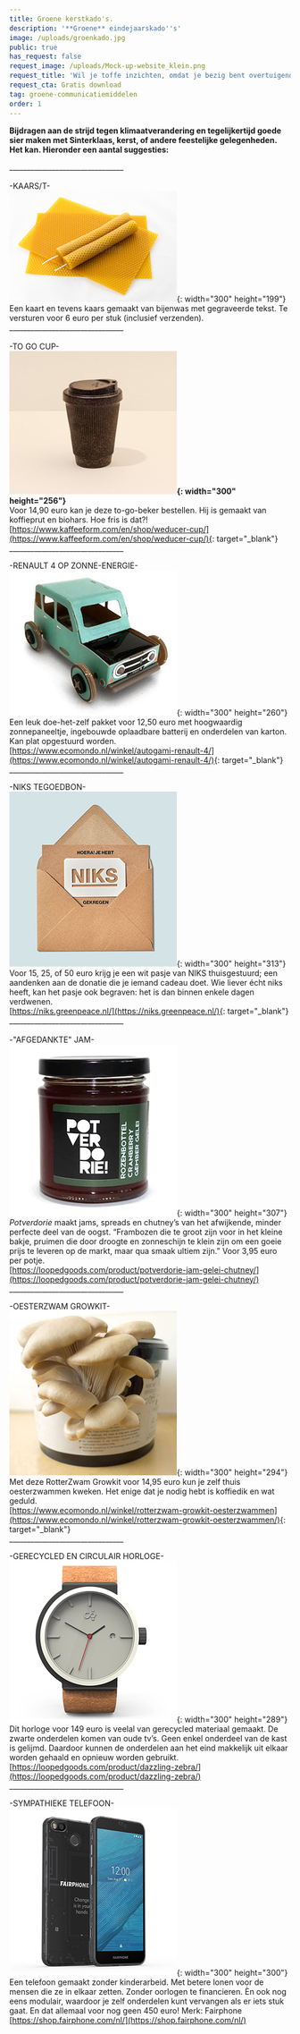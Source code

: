 ```yaml
---
title: Groene kerstkado's.
description: '**Groene** eindejaarskado''s'
image: /uploads/groenkado.jpg
public: true
has_request: false
request_image: /uploads/Mock-up-website_klein.png
request_title: 'Wil je toffe inzichten, omdat je bezig bent overtuigende content te creëren?'
request_cta: Gratis download
tag: groene-communicatiemiddelen
order: 1
---
```


**Bijdragen aan de strijd tegen klimaatverandering en tegelijkertijd goede sier maken met Sinterklaas, kerst, of andere feestelijke gelegenheden. Het kan. Hieronder een aantal suggesties:**

\_\_\_\_\_\_\_\_\_\_\_\_\_\_\_\_\_\_\_\_\_\_\_\_\_\_\_\_\_\_\_\_<br><br>\-KAARS/T-<br>![](/uploads/kaars.jpg){: width="300" height="199"}<br>Een kaart en tevens kaars gemaakt van bijenwas met gegraveerde tekst. Te versturen voor 6 euro per stuk (inclusief verzenden).<br>\_\_\_\_\_\_\_\_\_\_\_\_\_\_\_\_\_\_\_\_\_\_\_\_\_\_\_\_\_\_\_\_<br><br>\-TO GO CUP-<br>**![](/uploads/kaffeeform-kaffeesatz-tasse-cup-weducer-hero-600x480-3.jpg){: width="300" height="256"}**<br>Voor 14,90 euro kan je deze to-go-beker bestellen. Hij is gemaakt van koffieprut en biohars. Hoe fris is dat?\!<br>[https://www.kaffeeform.com/en/shop/weducer-cup/](https://www.kaffeeform.com/en/shop/weducer-cup/){: target="_blank"}<br>\_\_\_\_\_\_\_\_\_\_\_\_\_\_\_\_\_\_\_\_\_\_\_\_\_\_\_\_\_\_\_\_

\-RENAULT 4 OP ZONNE-ENERGIE-<br>![](/uploads/auto.JPG){: width="300" height="260"}<br>Een leuk doe-het-zelf pakket voor 12,50 euro met hoogwaardig zonnepaneeltje, ingebouwde oplaadbare batterij en onderdelen van karton. Kan plat opgestuurd worden.<br>[https://www.ecomondo.nl/winkel/autogami-renault-4/](https://www.ecomondo.nl/winkel/autogami-renault-4/){: target="_blank"}<br>\_\_\_\_\_\_\_\_\_\_\_\_\_\_\_\_\_\_\_\_\_\_\_\_\_\_\_\_\_\_\_\_

\-NIKS TEGOEDBON-<br>![](/uploads/bon-niks-2.jpg){: width="300" height="313"}<br>Voor 15, 25, of 50 euro krijg je een wit pasje van NIKS thuisgestuurd; een aandenken aan de donatie die je iemand cadeau doet. Wie liever &eacute;cht niks heeft, kan het pasje ook begraven: het is dan binnen enkele dagen verdwenen.<br>[https://niks.greenpeace.nl/](https://niks.greenpeace.nl/){: target="_blank"}<br>\_\_\_\_\_\_\_\_\_\_\_\_\_\_\_\_\_\_\_\_\_\_\_\_\_\_\_\_\_\_\_\_<br><br>\-"AFGEDANKTE" JAM-<br>![](/uploads/potverdorie-rozenbottelcranberrygembergelei-product-1200x1200.jpg){: width="300" height="307"}<br>*Potverdorie* maakt jams, spreads en chutney’s van het afwijkende, minder perfecte deel van de oogst. “Frambozen die te groot zijn voor in het kleine bakje, pruimen die door droogte en zonneschijn te klein zijn om een goeie prijs te leveren op de markt, maar qua smaak ultiem zijn.” Voor 3,95 euro per potje.<br>[https://loopedgoods.com/product/potverdorie-jam-gelei-chutney/](https://loopedgoods.com/product/potverdorie-jam-gelei-chutney/)<br>\_\_\_\_\_\_\_\_\_\_\_\_\_\_\_\_\_\_\_\_\_\_\_\_\_\_\_\_\_\_\_\_

\-OESTERZWAM GROWKIT-<br>![](/uploads/zwam.JPG){: width="300" height="294"}<br>Met deze RotterZwam Growkit voor 14,95 euro kun je zelf thuis oesterzwammen kweken. Het enige dat je nodig hebt is koffiedik en wat geduld.&nbsp;<br>[https://www.ecomondo.nl/winkel/rotterzwam-growkit-oesterzwammen](https://www.ecomondo.nl/winkel/rotterzwam-growkit-oesterzwammen/){: target="_blank"}<br>\_\_\_\_\_\_\_\_\_\_\_\_\_\_\_\_\_\_\_\_\_\_\_\_\_\_\_\_\_\_\_\_

\-GERECYCLED EN CIRCULAIR HORLOGE-<br>![](/uploads/zebra-1-looped.png){: width="300" height="289"}<br>Dit horloge voor 149 euro is veelal van gerecycled materiaal gemaakt. De zwarte onderdelen komen van oude tv’s. Geen enkel onderdeel van de kast is gelijmd. Daardoor kunnen de onderdelen aan het eind makkelijk uit elkaar worden gehaald en opnieuw worden gebruikt.<br>[https://loopedgoods.com/product/dazzling-zebra/](https://loopedgoods.com/product/dazzling-zebra/)<br>\_\_\_\_\_\_\_\_\_\_\_\_\_\_\_\_\_\_\_\_\_\_\_\_\_\_\_\_\_\_\_\_

\-SYMPATHIEKE TELEFOON-&nbsp;<br>![](/uploads/fairphone.jpg){: width="300" height="300"}<br>Een telefoon gemaakt zonder kinderarbeid. Met betere lonen voor de mensen die ze in elkaar zetten. Zonder oorlogen te financieren. &Egrave;n ook nog eens modulair, waardoor je zelf onderdelen kunt vervangen als er iets stuk gaat. En dat allemaal voor nog geen 450 euro\! Merk: Fairphone<br>[https://shop.fairphone.com/nl/](https://shop.fairphone.com/nl/)

&nbsp;